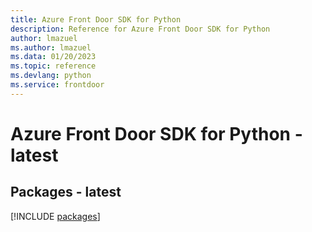 ```yaml
---
title: Azure Front Door SDK for Python
description: Reference for Azure Front Door SDK for Python
author: lmazuel
ms.author: lmazuel
ms.data: 01/20/2023
ms.topic: reference
ms.devlang: python
ms.service: frontdoor
---
```

# Azure Front Door SDK for Python - latest
## Packages - latest
[!INCLUDE [packages](front-door-index.md)]